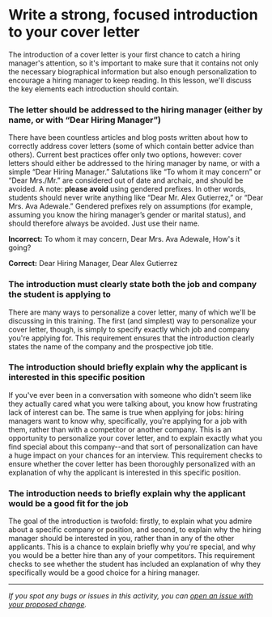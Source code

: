 # Write a strong, focused introduction to your cover letter

The introduction of a cover letter is your first chance to catch a hiring manager's attention, so it's important to make sure that it contains not only the necessary biographical information but also enough personalization to encourage a hiring manager to keep reading. In this lesson, we'll discuss the key elements each introduction should contain.

### **The letter should be addressed to the hiring manager (either by name, or with “Dear Hiring Manager”)**

There have been countless articles and blog posts written about how to correctly address cover letters (some of which contain better advice than others). Current best practices offer only two options, however: cover letters should either be addressed to the hiring manager by name, or with a simple “Dear Hiring Manager.” Salutations like “To whom it may concern” or “Dear Mrs./Mr.” are considered out of date and archaic, and should be avoided. A note: **please avoid** using gendered prefixes. In other words, students should never write anything like “Dear Mr. Alex Gutierrez,” or “Dear Mrs. Ava Adewale.” Gendered prefixes rely on assumptions (for example, assuming you know the hiring manager’s gender or marital status), and should therefore always be avoided. Just use their name.

**Incorrect:** To whom it may concern, Dear Mrs. Ava Adewale, How's it going?

**Correct:** Dear Hiring Manager, Dear Alex Gutierrez

### The introduction must clearly state **both** the job and company the student is applying to

There are many ways to personalize a cover letter, many of which we'll be discussing in this training. The first (and simplest) way to personalize your cover letter, though, is simply to specify exactly which job and company you're applying for. This requirement ensures that the introduction clearly states the name of the company and the prospective job title.

### The introduction should briefly explain why the applicant is interested in this specific position

If you've ever been in a conversation with someone who didn't seem like they actually cared what you were talking about, you know how frustrating lack of interest can be. The same is true when applying for jobs: hiring managers want to know why, specifically, you're applying for a job with them, rather than with a competitor or another company. This is an opportunity to personalize your cover letter, and to explain exactly what you find special about this company--and that sort of personalization can have a huge impact on your chances for an interview. This requirement checks to ensure whether the cover letter has been thoroughly personalized with an explanation of why the applicant is interested in this specific position.

### The introduction needs to briefly explain why the applicant would be a good fit for the job

The goal of the introduction is twofold: firstly, to explain what you admire about a specific company or position, and second, to explain why the hiring manager should be interested in you, rather than in any of the other applicants. This is a chance to explain briefly why you're special, and why you would be a better hire than any of your competitors. This requirement checks to see whether the student has included an explanation of why they specifically would be a good choice for a hiring manager.


------

_If you spot any bugs or issues in this activity, you can [open an issue with your proposed change](https://github.com/microverseinc/curriculum-transversal-skills/blob/main/git-github/articles/open_issue.md)._

